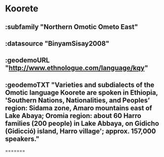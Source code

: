 # Koorete



## :subfamily "Northern Omotic Ometo East"

## :datasource "BinyamSisay2008"

## :geodemoURL "http://www.ethnologue.com/language/kqy"

## :geodemoTXT "Varieties and subdialects of the Omotic language Koorete are spoken in Ethiopia, 'Southern Nations, Nationalities, and Peoples’ region: Sidama zone, Amaro mountains east of Lake Abaya; Oromia region: about 60 Harro families (200 people) in Lake Abbaya, on Gidicho (Gidicció) island, Harro village'; approx. 157,000 speakers."

=======
